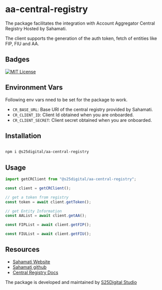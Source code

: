 # aa-central-registry

The package facilitates the integration with Account Aggregator Central Registry Hosted by Sahamati.

The client supports the generation of the auth token, fetch  of entities like FIP, FIU and AA.

## Badges

[![MIT License](https://img.shields.io/badge/License-MIT-green.svg)](https://choosealicense.com/licenses/mit/)

## Environment Vars
Following env vars nned to be set for the package to work.
  - `CR_BASE_URL`: Base URl of the central registry provided by Sahamati.
  - `CR_CLIENT_ID`: Client Id obtained when you are onboarded.
  - `CR_CLIENT_SECRET`: Client secret obtained when you are onboarded.

## Installation

```bash

npm i @s25digital/aa-central-registry

```

## Usage

```typescript
import getCRClient from "@s25digital/aa-central-registry";

const client = getCRClient();

// get a token from registry
const token = await client.getToken();

// get Entity Information
const AAList = await client.getAA();

const FIPList = await client.getFIP();

const FIUList = await client.getFIU();
```

## Resources

- [Sahamati Website](https://sahamati.org.in/)
- [Sahamati github](https://github.com/Sahamati)
- [Central Registry Docs](https://github.com/Sahamati/aa-common-service)

The package is developed and maintained by [S25Digital Studio](https://s25.digital)
